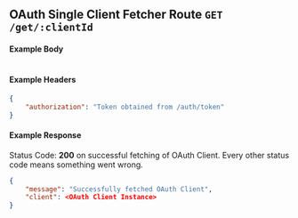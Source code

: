 ## OAuth Single Client Fetcher Route `GET /get/:clientId`

#### Example Body

```json
```

#### Example Headers

```json
{
    "authorization": "Token obtained from /auth/token"
}
```

#### Example Response

Status Code: **200** on successful fetching of OAuth Client.
Every other status code means something went wrong.

```json
{
	"message": "Successfully fetched OAuth Client",
	"client": <OAuth Client Instance>
}
```

